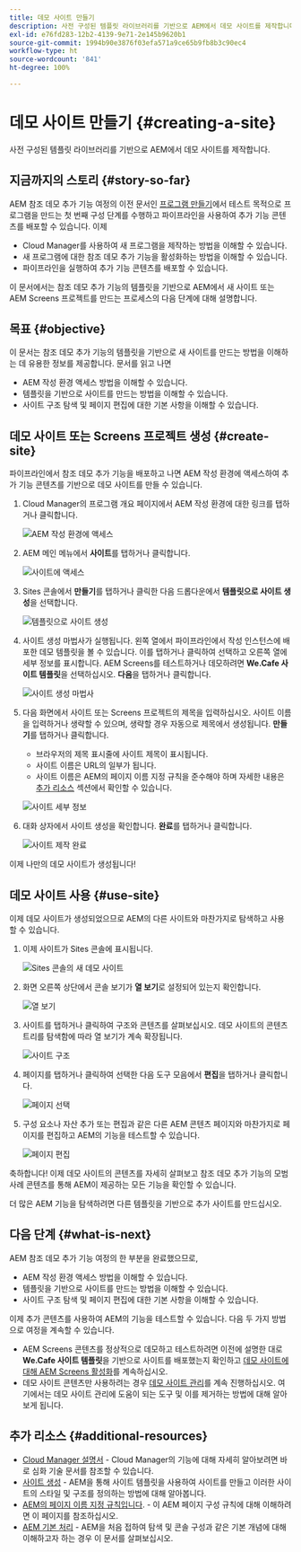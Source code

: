 ```yaml
---
title: 데모 사이트 만들기
description: 사전 구성된 템플릿 라이브러리를 기반으로 AEM에서 데모 사이트를 제작합니다.
exl-id: e76fd283-12b2-4139-9e71-2e145b9620b1
source-git-commit: 1994b90e3876f03efa571a9ce65b9fb8b3c90ec4
workflow-type: ht
source-wordcount: '841'
ht-degree: 100%

---
```


# 데모 사이트 만들기 {#creating-a-site}

사전 구성된 템플릿 라이브러리를 기반으로 AEM에서 데모 사이트를 제작합니다.

## 지금까지의 스토리 {#story-so-far}

AEM 참조 데모 추가 기능 여정의 이전 문서인 [프로그램 만들기](create-program.md)에서 테스트 목적으로 프로그램을 만드는 첫 번째 구성 단계를 수행하고 파이프라인을 사용하여 추가 기능 콘텐츠를 배포할 수 있습니다. 이제

* Cloud Manager를 사용하여 새 프로그램을 제작하는 방법을 이해할 수 있습니다.
* 새 프로그램에 대한 참조 데모 추가 기능을 활성화하는 방법을 이해할 수 있습니다.
* 파이프라인을 실행하여 추가 기능 콘텐츠를 배포할 수 있습니다.

이 문서에서는 참조 데모 추가 기능의 템플릿을 기반으로 AEM에서 새 사이트 또는 AEM Screens 프로젝트를 만드는 프로세스의 다음 단계에 대해 설명합니다.

## 목표 {#objective}

이 문서는 참조 데모 추가 기능의 템플릿을 기반으로 새 사이트를 만드는 방법을 이해하는 데 유용한 정보를 제공합니다. 문서를 읽고 나면

* AEM 작성 환경 액세스 방법을 이해할 수 있습니다.
* 템플릿을 기반으로 사이트를 만드는 방법을 이해할 수 있습니다.
* 사이트 구조 탐색 및 페이지 편집에 대한 기본 사항을 이해할 수 있습니다.

## 데모 사이트 또는 Screens 프로젝트 생성 {#create-site}

파이프라인에서 참조 데모 추가 기능을 배포하고 나면 AEM 작성 환경에 액세스하여 추가 기능 콘텐츠를 기반으로 데모 사이트를 만들 수 있습니다.

1. Cloud Manager의 프로그램 개요 페이지에서 AEM 작성 환경에 대한 링크를 탭하거나 클릭합니다.

   ![AEM 작성 환경에 액세스](assets/access-author.png)

1. AEM 메인 메뉴에서 **사이트**&#x200B;를 탭하거나 클릭합니다.

   ![사이트에 액세스](assets/access-sites.png)

1. Sites 콘솔에서 **만들기**&#x200B;를 탭하거나 클릭한 다음 드롭다운에서 **템플릿으로 사이트 생성**&#x200B;을 선택합니다.

   ![템플릿으로 사이트 생성](assets/create-site-from-template.png)

1. 사이트 생성 마법사가 실행됩니다. 왼쪽 열에서 파이프라인에서 작성 인스턴스에 배포한 데모 템플릿을 볼 수 있습니다. 이를 탭하거나 클릭하여 선택하고 오른쪽 열에 세부 정보를 표시합니다. AEM Screens를 테스트하거나 데모하려면 **We.Cafe 사이트 템플릿**&#x200B;을 선택하십시오. **다음**&#x200B;을 탭하거나 클릭합니다.

   ![사이트 생성 마법사](assets/site-creation-wizard.png)

1. 다음 화면에서 사이트 또는 Screens 프로젝트의 제목을 입력하십시오. 사이트 이름을 입력하거나 생략할 수 있으며, 생략할 경우 자동으로 제목에서 생성됩니다. **만들기**&#x200B;를 탭하거나 클릭합니다.

   * 브라우저의 제목 표시줄에 사이트 제목이 표시됩니다.
   * 사이트 이름은 URL의 일부가 됩니다.
   * 사이트 이름은 AEM의 페이지 이름 지정 규칙을 준수해야 하며 자세한 내용은 [추가 리소스](#additional-resources) 섹션에서 확인할 수 있습니다.

   ![사이트 세부 정보](assets/site-details.png)

1. 대화 상자에서 사이트 생성을 확인합니다. **완료**&#x200B;를 탭하거나 클릭합니다.

   ![사이트 제작 완료](assets/site-creation-complete.png)

이제 나만의 데모 사이트가 생성됩니다!

## 데모 사이트 사용 {#use-site}

이제 데모 사이트가 생성되었으므로 AEM의 다른 사이트와 마찬가지로 탐색하고 사용할 수 있습니다.

1. 이제 사이트가 Sites 콘솔에 표시됩니다.

   ![Sites 콘솔의 새 데모 사이트](assets/new-demo-site.png)

1. 화면 오른쪽 상단에서 콘솔 보기가 **열 보기**&#x200B;로 설정되어 있는지 확인합니다.

   ![열 보기](assets/column-view.png)

1. 사이트를 탭하거나 클릭하여 구조와 콘텐츠를 살펴보십시오. 데모 사이트의 콘텐츠 트리를 탐색함에 따라 열 보기가 계속 확장됩니다.

   ![사이트 구조](assets/site-structure.png)

1. 페이지를 탭하거나 클릭하여 선택한 다음 도구 모음에서 **편집**&#x200B;을 탭하거나 클릭합니다.

   ![페이지 선택](assets/select-page.png)

1. 구성 요소나 자산 추가 또는 편집과 같은 다른 AEM 콘텐츠 페이지와 마찬가지로 페이지를 편집하고 AEM의 기능을 테스트할 수 있습니다.

   ![페이지 편집](assets/edit-page.png)

축하합니다! 이제 데모 사이트의 콘텐츠를 자세히 살펴보고 참조 데모 추가 기능의 모범 사례 콘텐츠를 통해 AEM이 제공하는 모든 기능을 확인할 수 있습니다.

더 많은 AEM 기능을 탐색하려면 다른 템플릿을 기반으로 추가 사이트를 만드십시오.

## 다음 단계 {#what-is-next}

AEM 참조 데모 추가 기능 여정의 한 부분을 완료했으므로,

* AEM 작성 환경 액세스 방법을 이해할 수 있습니다.
* 템플릿을 기반으로 사이트를 만드는 방법을 이해할 수 있습니다.
* 사이트 구조 탐색 및 페이지 편집에 대한 기본 사항을 이해할 수 있습니다.

이제 추가 콘텐츠를 사용하여 AEM의 기능을 테스트할 수 있습니다. 다음 두 가지 방법으로 여정을 계속할 수 있습니다.

* AEM Screens 콘텐츠를 정상적으로 데모하고 테스트하려면 이전에 설명한 대로 **We.Cafe 사이트 템플릿**&#x200B;을 기반으로 사이트를 배포했는지 확인하고 [데모 사이트에 대해 AEM Screens 활성화](screens.md)를 계속하십시오.
* 데모 사이트 콘텐츠만 사용하려는 경우 [데모 사이트 관리](manage.md)를 계속 진행하십시오. 여기에서는 데모 사이트 관리에 도움이 되는 도구 및 이를 제거하는 방법에 대해 알아보게 됩니다.

## 추가 리소스 {#additional-resources}

* [Cloud Manager 설명서](https://experienceleague.adobe.com/docs/experience-manager-cloud-service/onboarding/onboarding-concepts/cloud-manager-introduction.html) - Cloud Manager의 기능에 대해 자세히 알아보려면 바로 심화 기술 문서를 참조할 수 있습니다.
* [사이트 생성](/help/sites-cloud/administering/site-creation/create-site.md) - AEM을 통해 사이트 템플릿을 사용하여 사이트를 만들고 이러한 사이트의 스타일 및 구조를 정의하는 방법에 대해 알아봅니다.
* [AEM의 페이지 이름 지정 규칙입니다](/help/sites-cloud/authoring/fundamentals/organizing-pages.md#page-name-restrictions-and-best-practices). - 이 AEM 페이지 구성 규칙에 대해 이해하려면 이 페이지를 참조하십시오.
* [AEM 기본 처리](/help/sites-cloud/authoring/getting-started/basic-handling.md) - AEM을 처음 접하여 탐색 및 콘솔 구성과 같은 기본 개념에 대해 이해하고자 하는 경우 이 문서를 살펴보십시오.
